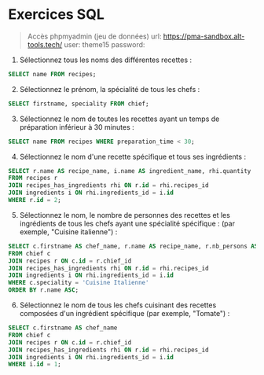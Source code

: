 
# Exercices SQL

> Accès phpmyadmin (jeu de données)
> url: https://pma-sandbox.alt-tools.tech/
> user: theme15
> password: 


1. Sélectionnez tous les noms des différentes recettes :

```sql
SELECT name FROM recipes;
```

2. Sélectionnez le prénom, la spécialité de tous les chefs :

```sql
SELECT firstname, speciality FROM chief;
```

3. Sélectionnez le nom de toutes les recettes ayant un temps de préparation inférieur à 30 minutes :

```sql
SELECT name FROM recipes WHERE preparation_time < 30;
```

4. Sélectionnez le nom d'une recette spécifique et tous ses ingrédients :

```sql
SELECT r.name AS recipe_name, i.name AS ingredient_name, rhi.quantity
FROM recipes r
JOIN recipes_has_ingredients rhi ON r.id = rhi.recipes_id
JOIN ingredients i ON rhi.ingredients_id = i.id
WHERE r.id = 2;
```

5. Sélectionnez le nom, le nombre de personnes des recettes et les ingrédients de tous les chefs ayant une spécialité spécifique : (par exemple, "Cuisine italienne") :

```sql
SELECT c.firstname AS chef_name, r.name AS recipe_name, r.nb_persons AS number_of_persons, i.name AS ingredient_name, rhi.quantity AS ingredient_quantity
FROM chief c
JOIN recipes r ON c.id = r.chief_id
JOIN recipes_has_ingredients rhi ON r.id = rhi.recipes_id
JOIN ingredients i ON rhi.ingredients_id = i.id
WHERE c.speciality = 'Cuisine Italienne'
ORDER BY r.name ASC;
```

6. Sélectionnez le nom de tous les chefs cuisinant des recettes composées d'un ingrédient spécifique (par exemple, "Tomate") :

```sql
SELECT c.firstname AS chef_name
FROM chief c
JOIN recipes r ON c.id = r.chief_id
JOIN recipes_has_ingredients rhi ON r.id = rhi.recipes_id
JOIN ingredients i ON rhi.ingredients_id = i.id
WHERE i.id = 1;
```
